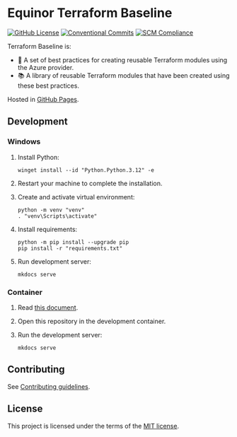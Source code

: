 # Equinor Terraform Baseline

[![GitHub License](https://img.shields.io/github/license/equinor/terraform-baseline)](https://github.com/equinor/terraform-baseline/blob/main/LICENSE)
[![Conventional Commits](https://img.shields.io/badge/Conventional%20Commits-1.0.0-%23FE5196?logo=conventionalcommits&logoColor=white)](https://conventionalcommits.org)
[![SCM Compliance](https://scm-compliance-api.radix.equinor.com/repos/equinor/terraform-baseline/badge)](https://developer.equinor.com/governance/scm-policy/)

Terraform Baseline is:

- 📝 A set of best practices for creating reusable Terraform modules using the Azure provider.
- 📚 A library of reusable Terraform modules that have been created using these best practices.

Hosted in [GitHub Pages](https://equinor.github.io/terraform-baseline/).

## Development

### Windows

1. Install Python:

    ```console
    winget install --id "Python.Python.3.12" -e
    ```

1. Restart your machine to complete the installation.

1. Create and activate virtual environment:

    ```console
    python -m venv "venv"
    . "venv\Scripts\activate"
    ```

1. Install requirements:

    ```console
    python -m pip install --upgrade pip
    pip install -r "requirements.txt"
    ```

1. Run development server:

    ```console
    mkdocs serve
    ```

### Container

1. Read [this document](https://code.visualstudio.com/docs/devcontainers/containers).

1. Open this repository in the development container.

1. Run the development server:

    ```console
    mkdocs serve
    ```

## Contributing

See [Contributing guidelines](CONTRIBUTING.md).

## License

This project is licensed under the terms of the [MIT license](LICENSE).
